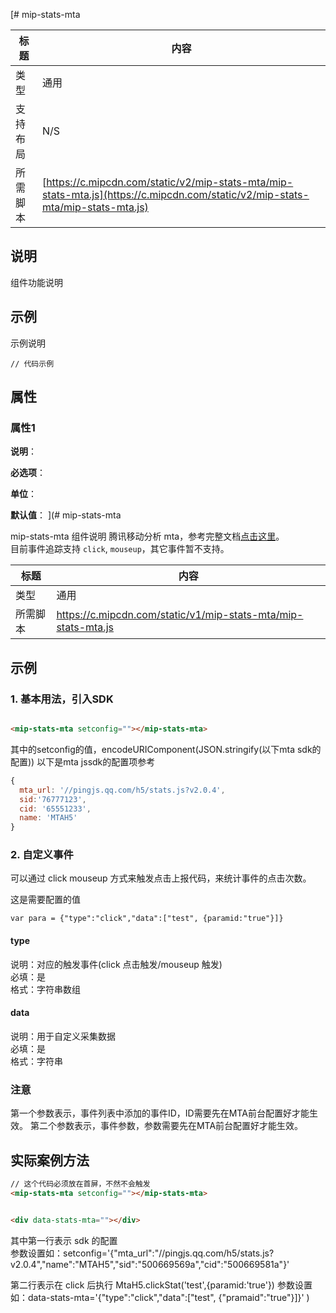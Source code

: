 [# mip-stats-mta

标题|内容
----|----
类型|通用
支持布局|N/S
所需脚本|[https://c.mipcdn.com/static/v2/mip-stats-mta/mip-stats-mta.js](https://c.mipcdn.com/static/v2/mip-stats-mta/mip-stats-mta.js)

## 说明

组件功能说明

## 示例

示例说明

```
// 代码示例
```

## 属性

### 属性1

**说明**：

**必选项**：

**单位**：

**默认值**：
](# mip-stats-mta

mip-stats-mta 组件说明
腾讯移动分析 mta，参考完整文档[点击这里](https://mta.qq.com/docs/h5_advance_access.html)。  
目前事件追踪支持 `click`, `mouseup`，其它事件暂不支持。  

标题|内容
----|----
类型|通用
所需脚本|https://c.mipcdn.com/static/v1/mip-stats-mta/mip-stats-mta.js

## 示例

### 1. 基本用法，引入SDK
```html

<mip-stats-mta setconfig=""></mip-stats-mta>

```

其中的setconfig的值，encodeURIComponent(JSON.stringify(以下mta sdk的配置)) 以下是mta jssdk的配置项参考  
```javascript
{
  mta_url: '//pingjs.qq.com/h5/stats.js?v2.0.4',
  sid:'76777123',
  cid: '65551233',
  name: 'MTAH5'
}
```

### 2. 自定义事件

可以通过 click mouseup 方式来触发点击上报代码，来统计事件的点击次数。

这是需要配置的值
```
var para = {"type":"click","data":["test", {paramid:"true"}]}
```
#### type

说明：对应的触发事件(click 点击触发/mouseup 触发)  
必填：是  
格式：字符串数组  

#### data

说明：用于自定义采集数据  
必填：是  
格式：字符串

### 注意
第一个参数表示，事件列表中添加的事件ID，ID需要先在MTA前台配置好才能生效。
第二个参数表示，事件参数，参数需要先在MTA前台配置好才能生效。


## 实际案例方法

```html
// 这个代码必须放在首屏，不然不会触发
<mip-stats-mta setconfig=""></mip-stats-mta>


<div data-stats-mta=""></div>

```
其中第一行表示 sdk 的配置     
参数设置如：setconfig='{"mta_url":"//pingjs.qq.com/h5/stats.js?v2.0.4","name":"MTAH5","sid":"500669569a","cid":"500669581a"}'

第二行表示在 click 后执行 MtaH5.clickStat('test',{paramid:'true'})
参数设置如：data-stats-mta='{"type":"click","data":["test", {"pramaid":"true"}]}'
)